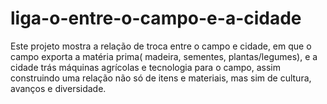 # liga-o-entre-o-campo-e-a-cidade
Este projeto mostra a relação de troca entre o campo e cidade, em que o campo exporta a matéria prima( madeira, sementes, plantas/legumes), e a cidade trás máquinas agrícolas e tecnologia para o campo, assim construindo uma relação não só de itens e materiais, mas sim de cultura, avanços e diversidade.
